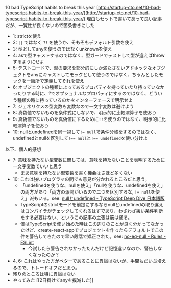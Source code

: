 
10 bad TypeScript habits to break this year
[http://startup-cto.net/10-bad-typescript-habits-to-break-this-year/](http://startup-cto.net/10-bad-typescript-habits-to-break-this-year/)
理由もセットで書いてあって良い記事だが、一覧性が良くないので箇条書きにした

- 1: strictを使え
- 2: `||` ではなく `??` を使うか、そもそもデフォルト引数を使え
- 3: 型としてanyを使うのではなくunknownを使え
- 4: asで型キャストするのではなく、型ガードでテストして型が違えばthrowするようにせよ
- 5: テストコードで、型の要求を部分的にしか満たさないアドホックなオブジェクトをanyにキャストしてモックとして使うのではなく、ちゃんとしたモックを一箇所で定義してそれを使え
- 6: オブジェクトの種類によってあるプロパティを持っていたり持っていなかったりする時に、?でオプショナルなプロパティにするのではなく、どういう種類の時に持っているのかをインターフェースで明示せよ
- 7: ジェネリクスの型変数も変数なので一文字変数は避けよう
- 8: 真偽値でないものを条件式にしないで、明示的に比較演算子を使おう
- 9: 真偽値でないものを真偽値にするために`!!`を使うのではなく、明示的に比較演算子を使おう
- 10: nullとundefinedを同一視して`!= null`で条件分岐をするのではなく、undefinedとnullを区別して`!== null`と`!== undefined`を使い分けよ

以下、個人的感想
- 7: 意味を持たない型変数に関しては、意味を持たないことを表明するために一文字変数でいいと思う
    - まあ意味を持たない型変数を書く機会はさほど多くない
- 10: これは強いプログラマの間でも意見が分かれるところだと思う。
    - 「undefinedを使うな、nullを使え」「nullを使うな、undefinedを使え」の両方があり「両方の派閥がいるので二つを区別するな, `!= null`を使え」派もいる。see: [nullとundefined - TypeScript Deep Dive 日本語版](https://typescript-jp.gitbook.io/deep-dive/recap/null-undefined)
    - TypeScriptのstrictモードを前提にするならnullとundefinedの取り違えはコンパイラがチェックしてくれるはずであり、わざわざ緩い条件判断をする必要はない、というこの記事の主張は筋は通る。
    - 僕はTypeScriptを使い始めた時はこの辺りのことが良く分かってなかったけど、create-react-appでプロジェクトを作ったらデフォルトでこの件を警告してきたので早い段階で矯正された。see: [no-eq-null - Rules - ESLint](https://eslint.org/docs/rules/no-eq-null)
        - 今試したら警告されなかったたんだけど記憶違いなのか、警告しなくなったのか？
- 4, 6: これはやった方がベターであることに異論はないが、手間もだいぶ増えるので、トレードオフだと思う。
- 残りのところは特に異論はない
- やってみた [[2日掛けてanyを撲滅した]]
